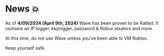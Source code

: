 # News 💥
As of **4/09/2024 (April 9th, 2024)** Wave has been proven to be Ratted. It contains an IP logger, keylogger, password & Robux stealers and more.

At this time, do not use Wave unless you've been able to VM Roblox.

Keep yourself safe.

